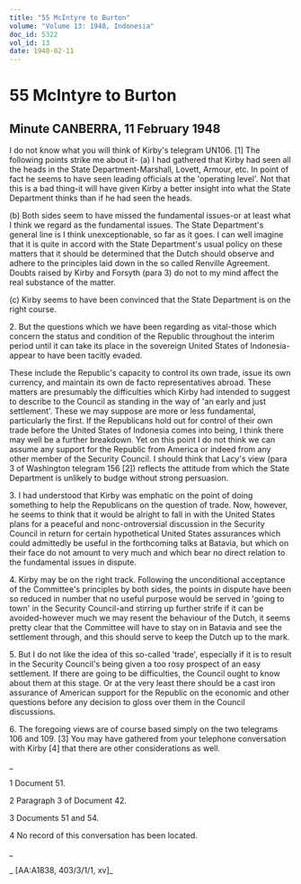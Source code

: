 ```yaml
---
title: "55 McIntyre to Burton"
volume: "Volume 13: 1948, Indonesia"
doc_id: 5322
vol_id: 13
date: 1948-02-11
---
```


# 55 McIntyre to Burton

## Minute CANBERRA, 11 February 1948

I do not know what you will think of Kirby's telegram UN106. [1] The following points strike me about it- (a) I had gathered that Kirby had seen all the heads in the State Department-Marshall, Lovett, Armour, etc. In point of fact he seems to have seen leading officials at the 'operating level'. Not that this is a bad thing-it will have given Kirby a better insight into what the State Department thinks than if he had seen the heads.

(b) Both sides seem to have missed the fundamental issues-or at least what I think we regard as the fundamental issues. The State Department's general line is I think unexceptionable, so far as it goes. I can well imagine that it is quite in accord with the State Department's usual policy on these matters that it should be determined that the Dutch should observe and adhere to the principles laid down in the so called Renville Agreement. Doubts raised by Kirby and Forsyth (para 3) do not to my mind affect the real substance of the matter.

(c) Kirby seems to have been convinced that the State Department is on the right course.

2\. But the questions which we have been regarding as vital-those which concern the status and condition of the Republic throughout the interim period until it can take its place in the sovereign United States of Indonesia-appear to have been tacitly evaded.

These include the Republic's capacity to control its own trade, issue its own currency, and maintain its own de facto representatives abroad. These matters are presumably the difficulties which Kirby had intended to suggest to describe to the Council as standing in the way of 'an early and just settlement'. These we may suppose are more or less fundamental, particularly the first. If the Republicans hold out for control of their own trade before the United States of Indonesia comes into being, I think there may well be a further breakdown. Yet on this point I do not think we can assume any support for the Republic from America or indeed from any other member of the Security Council. I should think that Lacy's view (para 3 of Washington telegram 156 [2]) reflects the attitude from which the State Department is unlikely to budge without strong persuasion.

3\. I had understood that Kirby was emphatic on the point of doing something to help the Republicans on the question of trade. Now, however, he seems to think that it would be alright to fall in with the United States plans for a peaceful and nonc-ontroversial discussion in the Security Council in return for certain hypothetical United States assurances which could admittedly be useful in the forthcoming talks at Batavia, but which on their face do not amount to very much and which bear no direct relation to the fundamental issues in dispute.

4\. Kirby may be on the right track. Following the unconditional acceptance of the Committee's principles by both sides, the points in dispute have been so reduced in number that no useful purpose would be served in 'going to town' in the Security Council-and stirring up further strife if it can be avoided-however much we may resent the behaviour of the Dutch, it seems pretty clear that the Committee will have to stay on in Batavia and see the settlement through, and this should serve to keep the Dutch up to the mark.

5\. But I do not like the idea of this so-called 'trade', especially if it is to result in the Security Council's being given a too rosy prospect of an easy settlement. If there are going to be difficulties, the Council ought to know about them at this stage. Or at the very least there should be a cast iron assurance of American support for the Republic on the economic and other questions before any decision to gloss over them in the Council discussions.

6\. The foregoing views are of course based simply on the two telegrams 106 and 109. [3] You may have gathered from your telephone conversation with Kirby [4] that there are other considerations as well.

_

1 Document 51.

2 Paragraph 3 of Document 42.

3 Documents 51 and 54.

4 No record of this conversation has been located.

_

_ [AA:A1838, 403/3/1/1, xv]_
